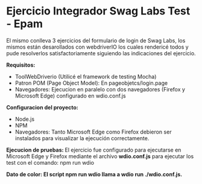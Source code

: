 <h1><b> Ejercicio Integrador Swag Labs Test - Epam </b></h1> 
El mismo conlleva 3 ejercicios del formulario de login de Swag Labs, los mismos están desarollados con webdriverIO los cuales rendericé todos y pude resolverlos satisfactoriamente siguiendo las indicaciones del ejercicio.

<b> Requisitos:</b>
- ToolWebDriverio (Utilicé el framework de testing Mocha)
- Patron POM (Page Object Model): En pageobjetcs/login.page
- Navegadores: Ejecucion en paralelo con dos navegadores (Firefox y Microsoft Edge) configurado en wdio.conf.js

<b> Configuracion del proyecto: </b>
- Node.js 
- NPM
- Navegadores: Tanto Microsoft Edge como Firefox debieron ser instalados para visualizar la ejecución correctamente.

<b> Ejecucion de pruebas: </b>
El ejercicio fue configurado para ejecutarse en Microsoft Edge y Firefox mediante el archivo **wdio.conf.js** para ejecutar los test con el comando: npm run wdio

<b> Dato de color: El script npm run wdio llama a wdio run ./wdio.conf.js. </b>
